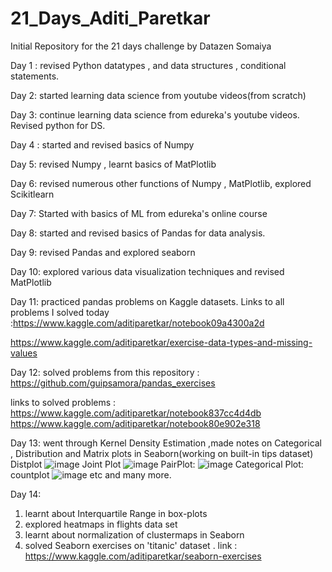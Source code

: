 # 21_Days_Aditi_Paretkar
Initial Repository for the 21 days challenge by Datazen Somaiya

Day 1 : revised Python datatypes , and data structures , conditional statements.

Day 2: started learning data science from youtube videos(from scratch)

Day 3: continue learning data science from edureka's youtube videos. Revised python for DS.

Day 4 : started and revised basics of Numpy 

Day 5: revised Numpy , learnt basics of MatPlotlib

Day 6: revised numerous other functions of Numpy , MatPlotlib, explored Scikitlearn

Day 7: Started with basics of ML from edureka's online course

Day 8: started and revised basics of Pandas for data analysis.

Day 9: revised Pandas and explored seaborn

Day 10: explored various data visualization techniques and revised MatPlotlib

Day 11: practiced pandas problems on Kaggle datasets.
Links to all problems I solved today :https://www.kaggle.com/aditiparetkar/notebook09a4300a2d

https://www.kaggle.com/aditiparetkar/exercise-data-types-and-missing-values

Day 12: solved problems from this repository : https://github.com/guipsamora/pandas_exercises

links to solved problems : https://www.kaggle.com/aditiparetkar/notebook837cc4d4db
https://www.kaggle.com/aditiparetkar/notebook80e902e318

Day 13: went through Kernel Density Estimation ,made notes on Categorical , Distribution and Matrix plots in Seaborn(working on built-in tips dataset)
Distplot
![image](https://user-images.githubusercontent.com/68003668/126074682-298c1352-212c-4625-a90d-1943993d7ee9.png)
Joint Plot
![image](https://user-images.githubusercontent.com/68003668/126074693-ee5e8932-ad6b-4a85-9875-237d42c74cf8.png)
PairPlot:
![image](https://user-images.githubusercontent.com/68003668/126074737-1759f8cc-a638-4260-bf73-6d3166ff4612.png)
Categorical Plot: countplot
![image](https://user-images.githubusercontent.com/68003668/126074765-462424db-12c8-4d1c-bdd5-216c439c8c91.png)
etc and many more.

Day 14: 
1. learnt about Interquartile Range in box-plots 
2.  explored heatmaps in flights data set 
3.   learnt about normalization of clustermaps in Seaborn
4. solved Seaborn exercises on 'titanic' dataset . link : https://www.kaggle.com/aditiparetkar/seaborn-exercises

